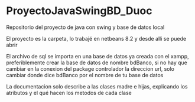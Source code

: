 # ProyectoJavaSwingBD_Duoc
Repositorio del proyecto de java con swing y base de datos local

El proyecto es la carpeta, lo trabajé en netbeans 8.2 y desde alli se puede abrir

El archivo de sql se importa en una base de datos ya creada con el xampp, preferiblemente crear la base de datos de nombre bdBanco, si no hay que cambiar en la conexion del package controlador la direccion url, solo cambiar donde dice bdBanco por el nombre de tu base de datos

La documentacion solo describe a las clases madre e hijas, explicando los atributos y el qué hacen los metodos de cada clase
